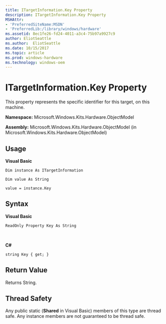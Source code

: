```yaml
---
title: ITargetInformation.Key Property
description: ITargetInformation.Key Property
MSHAttr:
- 'PreferredSiteName:MSDN'
- 'PreferredLib:/library/windows/hardware'
ms.assetid: 8ec1fe26-fd24-4011-a3c4-75b97a9927c9
author: EliotSeattle
ms.author:  EliotSeattle
ms.date: 10/15/2017
ms.topic: article
ms.prod: windows-hardware
ms.technology: windows-oem
---
```


# ITargetInformation.Key Property


This property represents the specific identifier for this target, on this machine.

**Namespace:** Microsoft.Windows.Kits.Hardware.ObjectModel

**Assembly:** Microsoft.Windows.Kits.Hardware.ObjectModel (in Microsoft.Windows.Kits.Hardware.ObjectModel)

## <span id="Usage"></span><span id="usage"></span><span id="USAGE"></span>Usage


**Visual Basic**

`Dim instance As ITargetInformation`

`Dim value As String`

`value = instance.Key`

## <span id="Syntax"></span><span id="syntax"></span><span id="SYNTAX"></span>Syntax


**Visual Basic**

`ReadOnly Property Key As String`

          

**C#**

`string Key { get; }`

## <span id="Return_Value"></span><span id="return_value"></span><span id="RETURN_VALUE"></span>Return Value


Returns String.

## <span id="Thread_Safety"></span><span id="thread_safety"></span><span id="THREAD_SAFETY"></span>Thread Safety


Any public static (**Shared** in Visual Basic) members of this type are thread safe. Any instance members are not guaranteed to be thread safe.

 

 






